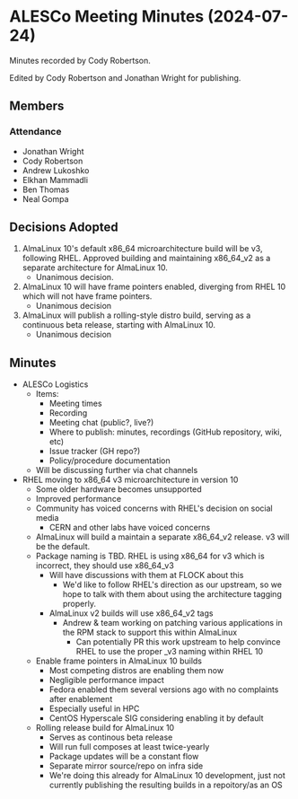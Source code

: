 # ALESCo Meeting Minutes (2024-07-24)
Minutes recorded by Cody Robertson.

Edited by Cody Robertson and Jonathan Wright for publishing.

## Members
### Attendance
- Jonathan Wright
- Cody Robertson
- Andrew Lukoshko
- Elkhan Mammadli
- Ben Thomas
- Neal Gompa

## Decisions Adopted
1. AlmaLinux 10's default x86_64 microarchitecture build will be v3, following RHEL.  Approved building and maintaining x86_64_v2 as a separate architecture for AlmaLinux 10.
    - Unanimous decision.
2. AlmaLinux 10 will have frame pointers enabled, diverging from RHEL 10 which will not have frame pointers.
    - Unanimous decision
3. AlmaLinux will publish a rolling-style distro build, serving as a continuous beta release, starting with AlmaLinux 10.
    - Unanimous decision

## Minutes
- ALESCo Logistics
  - Items:
    - Meeting times
    - Recording
    - Meeting chat (public?, live?)
    - Where to publish: minutes, recordings (GitHub repository, wiki, etc)
    - Issue tracker (GH repo?)
    - Policy/procedure documentation
  - Will be discussing further via chat channels
- RHEL moving to x86_64 v3 microarchitecture in version 10
  - Some older hardware becomes unsupported
  - Improved performance
  - Community has voiced concerns with RHEL's decision on social media
    - CERN and other labs have voiced concerns
  - AlmaLinux will build a maintain a separate x86_64_v2 release.  v3 will be the default.
  - Package naming is TBD.  RHEL is using x86_64 for v3 which is incorrect, they should use x86_64_v3
    - Will have discussions with them at FLOCK about this
      - We'd like to follow RHEL's direction as our upstream, so we hope to talk with them about using the architecture tagging properly.
    - AlmaLinux v2 builds will use x86_64_v2 tags
      - Andrew & team working on patching various applications in the RPM stack to support this within AlmaLinux
        - Can potentially PR this work upstream to help convince RHEL to use the proper _v3 naming within RHEL 10
  - Enable frame pointers in AlmaLinux 10 builds
    - Most competing distros are enabling them now
    - Negligible performance impact
    - Fedora enabled them several versions ago with no complaints after enablement
    - Especially useful in HPC
    - CentOS Hyperscale SIG considering enabling it by default
  - Rolling release build for AlmaLinux 10
    - Serves as continous beta release
    - Will run full composes at least twice-yearly
    - Package updates will be a constant flow
    - Separate mirror source/repo on infra side
    - We're doing this already for AlmaLinux 10 development, just not currently publishing the resulting builds in a repoitory/as an OS
